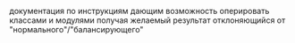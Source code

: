 документация по инструкциям дающим возможность оперировать классами и модулями получая желаемый результат отклоняющийся от "нормального"/"балансирующего"

